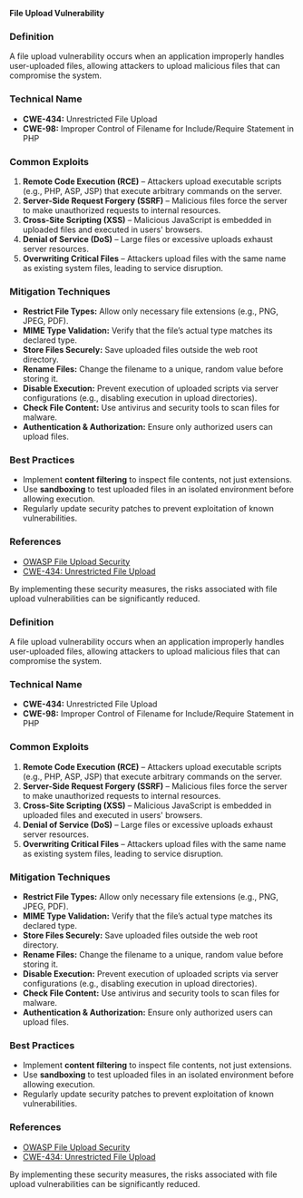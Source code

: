 **File Upload Vulnerability**

### **Definition**
A file upload vulnerability occurs when an application improperly handles user-uploaded files, allowing attackers to upload malicious files that can compromise the system.

### **Technical Name**
- **CWE-434:** Unrestricted File Upload
- **CWE-98:** Improper Control of Filename for Include/Require Statement in PHP

### **Common Exploits**
1. **Remote Code Execution (RCE)** – Attackers upload executable scripts (e.g., PHP, ASP, JSP) that execute arbitrary commands on the server.
2. **Server-Side Request Forgery (SSRF)** – Malicious files force the server to make unauthorized requests to internal resources.
3. **Cross-Site Scripting (XSS)** – Malicious JavaScript is embedded in uploaded files and executed in users' browsers.
4. **Denial of Service (DoS)** – Large files or excessive uploads exhaust server resources.
5. **Overwriting Critical Files** – Attackers upload files with the same name as existing system files, leading to service disruption.

### **Mitigation Techniques**
- **Restrict File Types:** Allow only necessary file extensions (e.g., PNG, JPEG, PDF).
- **MIME Type Validation:** Verify that the file’s actual type matches its declared type.
- **Store Files Securely:** Save uploaded files outside the web root directory.
- **Rename Files:** Change the filename to a unique, random value before storing it.
- **Disable Execution:** Prevent execution of uploaded scripts via server configurations (e.g., disabling execution in upload directories).
- **Check File Content:** Use antivirus and security tools to scan files for malware.
- **Authentication & Authorization:** Ensure only authorized users can upload files.

### **Best Practices**
- Implement **content filtering** to inspect file contents, not just extensions.
- Use **sandboxing** to test uploaded files in an isolated environment before allowing execution.
- Regularly update security patches to prevent exploitation of known vulnerabilities.

### **References**
- [OWASP File Upload Security](https://owasp.org/www-community/vulnerabilities/Unrestricted_File_Upload)
- [CWE-434: Unrestricted File Upload](https://cwe.mitre.org/data/definitions/434.html)

By implementing these security measures, the risks associated with file upload vulnerabilities can be significantly reduced.


### **Definition**

A file upload vulnerability occurs when an application improperly handles user-uploaded files, allowing attackers to upload malicious files that can compromise the system.

### **Technical Name**

- **CWE-434:** Unrestricted File Upload
- **CWE-98:** Improper Control of Filename for Include/Require Statement in PHP

### **Common Exploits**

1. **Remote Code Execution (RCE)** – Attackers upload executable scripts (e.g., PHP, ASP, JSP) that execute arbitrary commands on the server.
2. **Server-Side Request Forgery (SSRF)** – Malicious files force the server to make unauthorized requests to internal resources.
3. **Cross-Site Scripting (XSS)** – Malicious JavaScript is embedded in uploaded files and executed in users' browsers.
4. **Denial of Service (DoS)** – Large files or excessive uploads exhaust server resources.
5. **Overwriting Critical Files** – Attackers upload files with the same name as existing system files, leading to service disruption.

### **Mitigation Techniques**

- **Restrict File Types:** Allow only necessary file extensions (e.g., PNG, JPEG, PDF).
- **MIME Type Validation:** Verify that the file’s actual type matches its declared type.
- **Store Files Securely:** Save uploaded files outside the web root directory.
- **Rename Files:** Change the filename to a unique, random value before storing it.
- **Disable Execution:** Prevent execution of uploaded scripts via server configurations (e.g., disabling execution in upload directories).
- **Check File Content:** Use antivirus and security tools to scan files for malware.
- **Authentication & Authorization:** Ensure only authorized users can upload files.

### **Best Practices**

- Implement **content filtering** to inspect file contents, not just extensions.
- Use **sandboxing** to test uploaded files in an isolated environment before allowing execution.
- Regularly update security patches to prevent exploitation of known vulnerabilities.

### **References**

- [OWASP File Upload Security](https://owasp.org/www-community/vulnerabilities/Unrestricted_File_Upload)
- [CWE-434: Unrestricted File Upload](https://cwe.mitre.org/data/definitions/434.html)

By implementing these security measures, the risks associated with file upload vulnerabilities can be significantly reduced.
